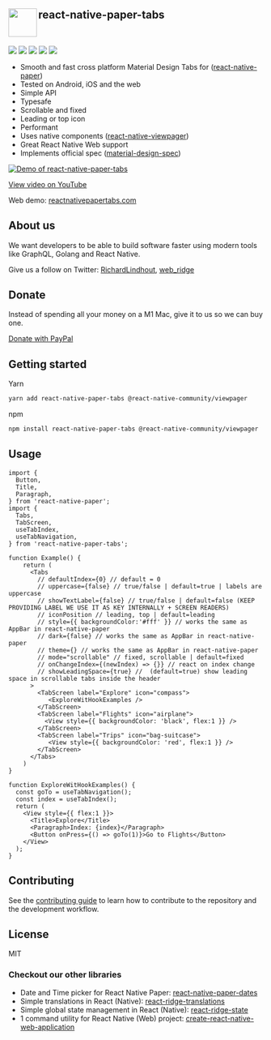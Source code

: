 <img align="left" width="56" height="56" src="https://user-images.githubusercontent.com/6492229/103138418-c9580f00-46d2-11eb-855a-f8b3c9e90ac7.png"> react-native-paper-tabs
---
<br>
<p float="left">
<img src="https://badgen.net/bundlephobia/minzip/react-native-paper-tabs" />
<img src="https://badgen.net/npm/dy/react-native-paper-tabs" />
<img src="https://badgen.net/npm/types/react-native-paper-tabs" />
<img src="https://badgen.net/npm/license/react-native-paper-tabs" />
<img src="https://img.shields.io/badge/Runs%20with%20Expo-4630EB.svg?style=flat-square&logo=EXPO&labelColor=f3f3f3&logoColor=000" />
</p>

- Smooth and fast cross platform Material Design Tabs for ([react-native-paper](https://callstack.github.io/react-native-paper/))
- Tested on Android, iOS and the web
- Simple API
- Typesafe
- Scrollable and fixed
- Leading or top icon
- Performant
- Uses native components ([react-native-viewpager](https://github.com/callstack/react-native-viewpager))
- Great React Native Web support
- Implements official spec ([material-design-spec](https://material.io/components/tabs#usage))

[![Demo of react-native-paper-tabs](https://user-images.githubusercontent.com/6492229/103141217-cb7d9600-46f1-11eb-8a98-9f233f0b7198.png)](https://www.youtube.com/watch?v=DFZQlT11k58)

[View video on YouTube](https://www.youtube.com/watch?v=DFZQlT11k58)

Web demo: [reactnativepapertabs.com](http://reactnativepapertabs.com/)


## About us
We want developers to be able to build software faster using modern tools like GraphQL, Golang and React Native.

Give us a follow on Twitter:
[RichardLindhout](https://twitter.com/RichardLindhout),
[web_ridge](https://twitter.com/web_ridge)

## Donate
Instead of spending all your money on a M1 Mac, give it to us so we can buy one.

[Donate with PayPal](https://www.paypal.com/cgi-bin/webscr?cmd=_s-xclick&hosted_button_id=7B9KKQLXTEW9Q&source=url)


## Getting started

Yarn
```sh
yarn add react-native-paper-tabs @react-native-community/viewpager
```

npm
```sh
npm install react-native-paper-tabs @react-native-community/viewpager
```

## Usage

```tsx
import {
  Button,
  Title,
  Paragraph,
} from 'react-native-paper';
import {
  Tabs,
  TabScreen,
  useTabIndex,
  useTabNavigation,
} from 'react-native-paper-tabs';

function Example() {
    return (
      <Tabs
        // defaultIndex={0} // default = 0
        // uppercase={false} // true/false | default=true | labels are uppercase
        // showTextLabel={false} // true/false | default=false (KEEP PROVIDING LABEL WE USE IT AS KEY INTERNALLY + SCREEN READERS)
        // iconPosition // leading, top | default=leading
        // style={{ backgroundColor:'#fff' }} // works the same as AppBar in react-native-paper
        // dark={false} // works the same as AppBar in react-native-paper
        // theme={} // works the same as AppBar in react-native-paper
        // mode="scrollable" // fixed, scrollable | default=fixed
        // onChangeIndex={(newIndex) => {}} // react on index change
        // showLeadingSpace={true} //  (default=true) show leading space in scrollable tabs inside the header
      >
        <TabScreen label="Explore" icon="compass">
           <ExploreWitHookExamples />
        </TabScreen>
        <TabScreen label="Flights" icon="airplane">
          <View style={{ backgroundColor: 'black', flex:1 }} />
        </TabScreen>
        <TabScreen label="Trips" icon="bag-suitcase">
           <View style={{ backgroundColor: 'red', flex:1 }} />
        </TabScreen>
      </Tabs>
    )
}

function ExploreWitHookExamples() {
  const goTo = useTabNavigation();
  const index = useTabIndex();
  return (
    <View style={{ flex:1 }}>
      <Title>Explore</Title>
      <Paragraph>Index: {index}</Paragraph>
      <Button onPress={() => goTo(1)}>Go to Flights</Button>
    </View>
  );
}

```

## Contributing

See the [contributing guide](CONTRIBUTING.md) to learn how to contribute to the repository and the development workflow.

## License

MIT


### Checkout our other libraries
- Date and Time picker for React Native Paper: [react-native-paper-dates](https://github.com/web-ridge/react-native-paper-dates)
- Simple translations in React (Native): [react-ridge-translations](https://github.com/web-ridge/react-ridge-translations)
- Simple global state management in React (Native): [react-ridge-state](https://github.com/web-ridge/react-ridge-state)
- 1 command utility for React Native (Web) project: [create-react-native-web-application](https://github.com/web-ridge/create-react-native-web-application)
